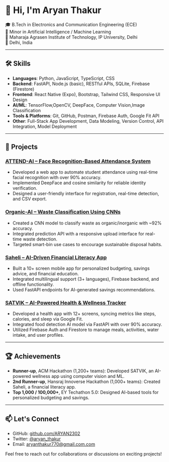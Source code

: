 # 👋 Hi, I'm Aryan Thakur

🎓 B.Tech in Electronics and Communication Engineering (ECE)  
🎯 Minor in Artificial Intelligence / Machine Learning  
🏫 Maharaja Agrasen Institute of Technology, IP University, Delhi  
📍 Delhi, India

---

## 🛠️ Skills

- **Languages**: Python, JavaScript, TypeScript, CSS
- **Backend**: FastAPI, Node.js (basic), RESTful APIs, SQLite, Firebase (Firestore)
- **Frontend**: React Native (Expo), Bootstrap, Tailwind CSS, Responsive UI Design
- **AI/ML**: TensorFlow,OpenCV, DeepFace, Computer Vision,Image Classification
- **Tools & Platforms**: Git, GitHub, Postman, Firebase Auth, Google Fit API
- **Other**: Full-Stack App Development, Data Modeling, Version Control, API Integration, Model Deployment

---

## 🚀 Projects

### [ATTEND-AI – Face Recognition-Based Attendance System](https://github.com/ARYAN2302/ATTEND-AI)
- Developed a web app to automate student attendance using real-time facial recognition with over 90% accuracy.
- Implemented DeepFace and cosine similarity for reliable identity verification.
- Designed a user-friendly interface for registration, real-time detection, and CSV export.

### [Organic-AI – Waste Classification Using CNNs](https://github.com/ARYAN2302/organic-ai)
- Created a CNN model to classify waste as organic/inorganic with ~92% accuracy.
- Integrated prediction API with a responsive upload interface for real-time waste detection.
- Targeted smart-bin use cases to encourage sustainable disposal habits.

### [Saheli – AI-Driven Financial Literacy App](https://github.com/ARYAN2302/Saheli)
- Built a 10+ screen mobile app for personalized budgeting, savings advice, and financial education.
- Integrated multilingual support (3+ languages), Firebase backend, and offline functionality.
- Used FastAPI endpoints for AI-generated savings recommendations.

### [SATVIK – AI-Powered Health & Wellness Tracker](https://github.com/ARYAN2302/SATVIK)
- Developed a health app with 12+ screens, syncing metrics like steps, calories, and sleep via Google Fit.
- Integrated food detection AI model via FastAPI with over 90% accuracy.
- Utilized Firebase Auth and Firestore to manage meals, activities, water intake, and user profiles.

---

## 🏆 Achievements

- **Runner-up**, ACM Hackathon (1,200+ teams): Developed SATVIK, an AI-powered wellness app using computer vision and ML.
- **2nd Runner-up**, Hansraj Innoverse Hackathon (1,000+ teams): Created Saheli, a financial literacy app.
- **Top 1,000 / 100,000+**, EY Techathon 5.0: Designed AI-based tools for personalized budgeting and savings.

---

## 📫 Let's Connect

- GitHub: [github.com/ARYAN2302](https://github.com/ARYAN2302)
- Twitter: [@aryan_thakur](https://x.com/aryan_thakur)
- Email: aryanthakur770@gmail.com.com

Feel free to reach out for collaborations or discussions on exciting projects!
